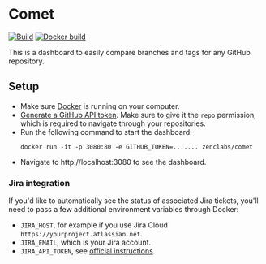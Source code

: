 # Comet

[![Build](https://img.shields.io/circleci/project/github/zenclabs/comet.svg)](https://circleci.com/gh/zenclabs/comet)
[![Docker build](https://img.shields.io/docker/build/zenclabs/comet.svg)](https://hub.docker.com/r/zenclabs/comet/builds)

This is a dashboard to easily compare branches and tags for any GitHub repository.

## Setup

- Make sure [Docker](https://www.docker.com/get-started) is running on your computer.
- [Generate a GitHub API token](https://github.com/settings/tokens). Make sure to give it the `repo` permission, which is required to navigate through your repositories.
- Run the following command to start the dashboard:
  ```
  docker run -it -p 3080:80 -e GITHUB_TOKEN=....... zenclabs/comet
  ```
- Navigate to http://localhost:3080 to see the dashboard.

### Jira integration

If you'd like to automatically see the status of associated Jira tickets, you'll need to pass
a few additional environment variables through Docker:
- `JIRA_HOST`, for example if you use Jira Cloud `https://yourproject.atlassian.net`.
- `JIRA_EMAIL`, which is your Jira account.
- `JIRA_API_TOKEN`, see [official instructions](https://confluence.atlassian.com/cloud/api-tokens-938839638.html).
